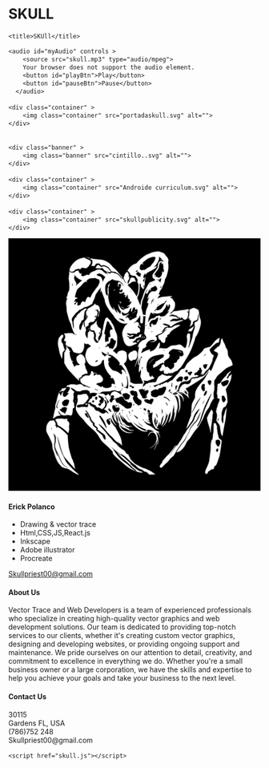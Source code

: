 # SKULL
<!DOCTYPE html>
<html lang="en">
<head>
    <meta charset="UTF-8">
    <meta http-equiv="X-UA-Compatible" content="IE=edge">
    <meta name="viewport" content="width=device-width, initial-scale=1.0">
    <link rel="stylesheet" href="skull.css">
    <link rel="stylesheet" href="global.css">
    <link rel="stylesheet" href="global.css" media="all">
    <script hidden type="text/javascript" src="https://ajax.googleapis.com/ajax/libs/jquery/1.9.1/jquery.min.js"></script>

<script hidden type="text/javascript" src="scripts/sequence.js"></script>
    <title>SKUll</title>
</head>
<body>

    <audio id="myAudio" controls >
        <source src="skull.mp3" type="audio/mpeg">
        Your browser does not support the audio element.
        <button id="playBtn">Play</button>
        <button id="pauseBtn">Pause</button>
      </audio>

    <div class="container" >
        <img class="container" src="portadaskull.svg" alt="">
    </div>


    <div class="banner" >
        <img class="banner" src="cintillo..svg" alt="">
    </div>

    <div class="container" >
        <img class="container" src="Androide curriculum.svg" alt="">
    </div>

    <div class="container" >
        <img class="container" src="skullpublicity.svg" alt="">
    </div>



       
   

<div class="card">
  <img src="vector crab.svg" alt="Card Image">
  <div class="card-container">
    <h4>Erick Polanco</h4>
    <ul>
        <li>Drawing & vector trace</li>
        <li>Html,CSS,JS,React.js</li>
        <li>Inkscape</li>
        <li>Adobe illustrator</li>
        <li>Procreate</li>
      </ul>
    <a href="https://Skullpriest00@gmail.com" class="btn">Skullpriest00@gmail.com</a>
    
  </div>
</div>

<footer>
    <div >
      <div class="row">
        <div class="col-md-4">
          <h4>About Us</h4>
          <p>
            Vector Trace and Web Developers is a team of experienced professionals who specialize in creating high-quality vector graphics and web development solutions. Our team is dedicated to providing top-notch services to our clients, whether it's creating custom vector graphics, designing and developing websites, or providing ongoing support and maintenance. We pride ourselves on our attention to detail, creativity, and commitment to excellence in everything we do. Whether you're a small business owner or a large corporation, we have the skills and expertise to help you achieve your goals and take your business to the next level.</p>
        </div>
        <div class="col-md-4">
          <h4>Contact Us</h4>
          <p>30115<br>Gardens FL, USA<br>(786)752 248<br>Skullpriest00@gmail.com</p>
        </div>
        <div class="col-md-4">
      </div>
    </div>
  </footer>

    

    <script href="skull.js"></script>
</body>
</html>
